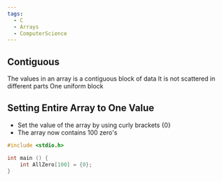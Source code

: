 ```yaml
---
tags:
  - C
  - Arrays
  - ComputerScience
---
```


## Contiguous
The values in an array is a contiguous block of data
It is not scattered in different parts
One uniform block

## Setting Entire Array to One Value
- Set the value of the array by using curly brackets {0}
- The array now contains 100 zero's

``` cpp
#include <stdio.h>

int main () {
	int AllZero[100] = {0};
}
```


